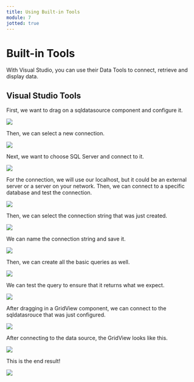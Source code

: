 ```yaml
---
title: Using Built-in Tools
module: 7
jotted: true
---
```


# Built-in Tools

With Visual Studio, you can use their Data Tools to connect, retrieve and display data.

## Visual Studio Tools

First, we want to drag on a sqldatasource component and configure it.

<img src="../imgs/Step1.png" />

Then, we can select a new connection.

<img src="../imgs/Step2.png" />

Next, we want to choose SQL Server and connect to it.

<img src="../imgs/Step3.png" />

For the connection, we will use our localhost, but it could be an external server or a server on your network.  Then, we can connect to a specific database and test the connection.

<img src="../imgs/Step4.png" />

Then, we can select the connection string that was just created.

<img src="../imgs/Step5.png" />

We can name the connection string and save it.

<img src="../imgs/Step6.png" />

Then, we can create all the basic queries as well.

<img src="../imgs/Step7.png" />

We can test the query to ensure that it returns what we expect.

<img src="../imgs/Step8.png" />

After dragging in a GridView component, we can connect to the sqldatasrouce that was just configured.

<img src="../imgs/Step9.png" />

After connecting to the data source, the GridView looks like this.

<img src="../imgs/Step10.png" />

This is the end result!

<img src="../imgs/Step11.png" />